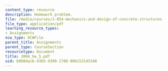 ```yaml
---
content_type: resource
description: Homework problem.
file: /media/courses/1-054-mechanics-and-design-of-concrete-structures-spring-2004/b868dacb43b5d390178880b153145348_2004_hw_5.pdf
file_type: application/pdf
learning_resource_types:
- Assignments
ocw_type: OCWFile
parent_title: Assignments
parent_type: CourseSection
resourcetype: Document
title: 2004_hw_5.pdf
uid: b868dacb-43b5-d390-1788-80b153145348
---
```

